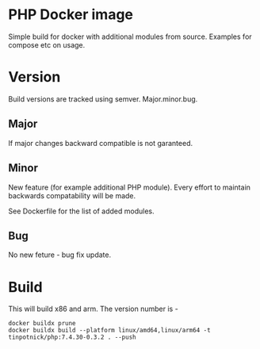 
# PHP Docker image

Simple build for docker with additional modules from source. Examples for compose etc on usage.

# Version

Build versions are tracked using semver. Major.minor.bug.

## Major

If major changes backward compatible is not garanteed.

## Minor

New feature (for example additional PHP module). Every effort to maintain backwards compatability will be made.

See Dockerfile for the list of added modules.

## Bug

No new feture - bug fix update.

# Build

This will build x86 and arm. The version number is <phpversion>-<thisbuildversion>

```
docker buildx prune
docker buildx build --platform linux/amd64,linux/arm64 -t tinpotnick/php:7.4.30-0.3.2 . --push
```
